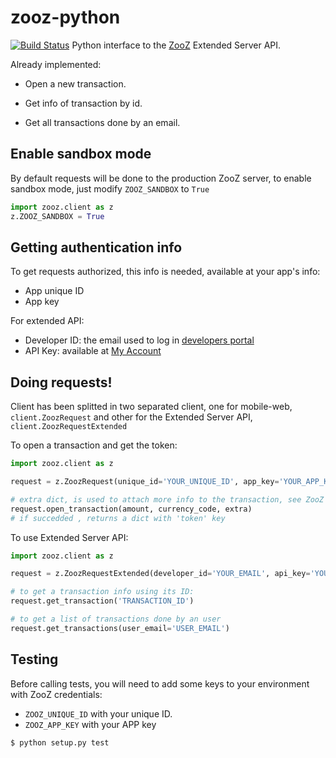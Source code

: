 zooz-python
===========

[![Build Status](https://travis-ci.org/jneight/zooz-python.png)](https://travis-ci.org/jneight/zooz-python)
Python interface to the [ZooZ](http://www.zooz.com) Extended Server API.

Already implemented:

* Open a new transaction.

* Get info of transaction by id.
* Get all transactions done by an email.


Enable sandbox mode
--------------------

By default requests will be done to the production ZooZ server, to enable sandbox mode, just modify `ZOOZ_SANDBOX` to `True`

```python
import zooz.client as z
z.ZOOZ_SANDBOX = True
```


Getting authentication info
----------------------------

To get requests authorized, this info is needed, available at your app's info:

* App unique ID
* App key

For extended API:

* Developer ID: the email used to log in [developers portal](https://app.zooz.com/portal/)
* API Key: available at [My Account](https://app.zooz.com/portal/PortalController?cmd=myAccount)


Doing requests!
---------------

Client has been splitted in two separated client, one for mobile-web, `client.ZoozRequest` and
other for the Extended Server API, `client.ZoozRequestExtended`

To open a transaction and get the token:

```python
import zooz.client as z

request = z.ZoozRequest(unique_id='YOUR_UNIQUE_ID', app_key='YOUR_APP_KEY')

# extra dict, is used to attach more info to the transaction, see ZooZ Mobile documentation
request.open_transaction(amount, currency_code, extra)
# if succedded , returns a dict with 'token' key
```

To use Extended Server API:

```python
import zooz.client as z

request = z.ZoozRequestExtended(developer_id='YOUR_EMAIL', api_key='YOUR_API_KEY')

# to get a transaction info using its ID:
request.get_transaction('TRANSACTION_ID')

# to get a list of transactions done by an user
request.get_transactions(user_email='USER_EMAIL')
```

Testing
--------

Before calling tests, you will need to add some keys to your environment with
ZooZ credentials:

* `ZOOZ_UNIQUE_ID` with your unique ID.
* `ZOOZ_APP_KEY` with your APP key

```bash
$ python setup.py test
```
